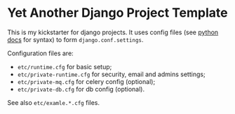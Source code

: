 # Yet Another Django Project Template

This is my kickstarter for django projects.
It uses config files (see [python docs][1] for syntax) to form `django.conf.settings`.

Configuration files are:
* `etc/runtime.cfg` for basic setup;
* `etc/private-runtime.cfg` for security, email and admins settings;
* `etc/private-mq.cfg` for celery config (optional);
* `etc/private-db.cfg` for db config (optional).

See also `etc/examle.*.cfg` files.

[1]: http://docs.python.org/2/library/configparser.html